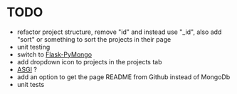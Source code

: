 # TODO
- refactor project structure, remove "id" and instead use "_id", also add "sort" or something to sort the projects in their page
- unit testing
- switch to [Flask-PyMongo](https://www.mongodb.com/resources/products/compatibilities/setting-up-flask-with-mongodb)
- add dropdown icon to projects in the projects tab
- [ASGI](https://flask.palletsprojects.com/en/2.3.x/deploying/asgi/) ?
- add an option to get the page README from Github instead of MongoDb
- unit tests
